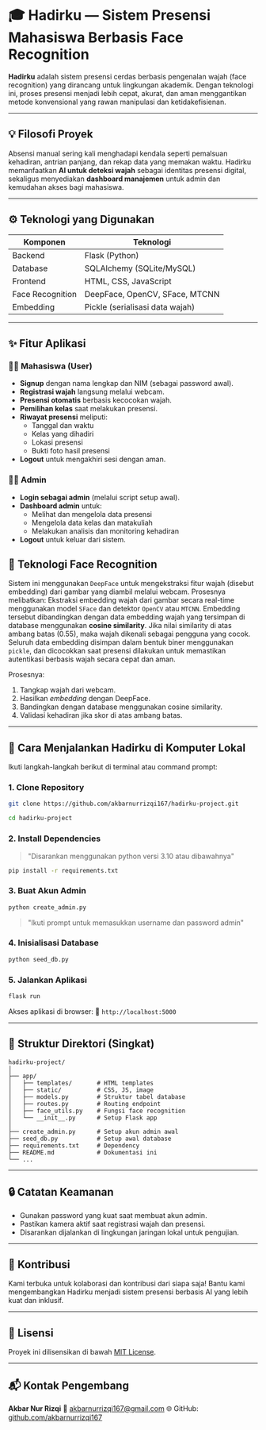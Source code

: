 # 🎓 **Hadirku** — Sistem Presensi Mahasiswa Berbasis Face Recognition

**Hadirku** adalah sistem presensi cerdas berbasis pengenalan wajah (face recognition) yang dirancang untuk lingkungan akademik. Dengan teknologi ini, proses presensi menjadi lebih cepat, akurat, dan aman menggantikan metode konvensional yang rawan manipulasi dan ketidakefisienan.

---

## 💡 Filosofi Proyek

Absensi manual sering kali menghadapi kendala seperti pemalsuan kehadiran, antrian panjang, dan rekap data yang memakan waktu. Hadirku memanfaatkan **AI untuk deteksi wajah** sebagai identitas presensi digital, sekaligus menyediakan **dashboard manajemen** untuk admin dan kemudahan akses bagi mahasiswa.

---

## ⚙️ Teknologi yang Digunakan

| Komponen     | Teknologi                              |
|--------------|----------------------------------------|
| Backend      | Flask (Python)                         |
| Database     | SQLAlchemy (SQLite/MySQL)              |
| Frontend     | HTML, CSS, JavaScript                  |
| Face Recognition | DeepFace, OpenCV, SFace, MTCNN     |
| Embedding    | Pickle (serialisasi data wajah)        |

---

## ✨ Fitur Aplikasi

### 👨‍🎓 Mahasiswa (User)
- **Signup** dengan nama lengkap dan NIM (sebagai password awal).
- **Registrasi wajah** langsung melalui webcam.
- **Presensi otomatis** berbasis kecocokan wajah.
- **Pemilihan kelas** saat melakukan presensi.
- **Riwayat presensi** meliputi:
  - Tanggal dan waktu
  - Kelas yang dihadiri
  - Lokasi presensi
  - Bukti foto hasil presensi
- **Logout** untuk mengakhiri sesi dengan aman.

### 🧑‍💼 Admin
- **Login sebagai admin** (melalui script setup awal).
- **Dashboard admin** untuk:
  - Melihat dan mengelola data presensi
  - Mengelola data kelas dan matakuliah
  - Melakukan analisis dan monitoring kehadiran
- **Logout** untuk keluar dari sistem.


## 🧠 Teknologi Face Recognition

Sistem ini menggunakan `DeepFace` untuk mengekstraksi fitur wajah (disebut embedding) dari gambar yang diambil melalui webcam. Prosesnya melibatkan: Ekstraksi embedding wajah dari gambar secara real-time menggunakan model `SFace` dan detektor `OpenCV` atau `MTCNN`. Embedding tersebut dibandingkan dengan data embedding wajah yang tersimpan di database menggunakan **cosine similarity**. Jika nilai similarity di atas ambang batas (0.55), maka wajah dikenali sebagai pengguna yang cocok. Seluruh data embedding disimpan dalam bentuk biner menggunakan `pickle`, dan dicocokkan saat presensi dilakukan untuk memastikan autentikasi berbasis wajah secara cepat dan aman.

Prosesnya:

1. Tangkap wajah dari webcam.
2. Hasilkan *embedding* dengan DeepFace.
3. Bandingkan dengan database menggunakan cosine similarity.
4. Validasi kehadiran jika skor di atas ambang batas.

---

## 🚀 Cara Menjalankan Hadirku di Komputer Lokal

Ikuti langkah-langkah berikut di terminal atau command prompt:

### 1. Clone Repository

```bash
git clone https://github.com/akbarnurrizqi167/hadirku-project.git
```
```bash
cd hadirku-project
```

### 2. Install Dependencies

> "Disarankan menggunakan python versi 3.10 atau dibawahnya"
```bash
pip install -r requirements.txt
```

### 3. Buat Akun Admin

```bash
python create_admin.py
```
> "Ikuti prompt untuk memasukkan username dan password admin"

### 4. Inisialisasi Database

```bash
python seed_db.py
```

### 5. Jalankan Aplikasi

```bash
flask run
```

Akses aplikasi di browser:
📍 `http://localhost:5000`

---

## 📁 Struktur Direktori (Singkat)

```
hadirku-project/
│
├── app/
│   ├── templates/       # HTML templates
│   ├── static/          # CSS, JS, image
│   ├── models.py        # Struktur tabel database
│   ├── routes.py        # Routing endpoint
│   ├── face_utils.py    # Fungsi face recognition
│   └── __init__.py      # Setup Flask app
│
├── create_admin.py      # Setup akun admin awal
├── seed_db.py           # Setup awal database
├── requirements.txt     # Dependency
├── README.md            # Dokumentasi ini
└── ...
```

---

## 🔒 Catatan Keamanan

* Gunakan password yang kuat saat membuat akun admin.
* Pastikan kamera aktif saat registrasi wajah dan presensi.
* Disarankan dijalankan di lingkungan jaringan lokal untuk pengujian.

---

## 🤝 Kontribusi

Kami terbuka untuk kolaborasi dan kontribusi dari siapa saja!
Bantu kami mengembangkan Hadirku menjadi sistem presensi berbasis AI yang lebih kuat dan inklusif.

---

## 📄 Lisensi

Proyek ini dilisensikan di bawah [MIT License](LICENSE).

---

## 📬 Kontak Pengembang

**Akbar Nur Rizqi**
📧 [akbarnurrizqi167@gmail.com](mailto:akbarnurrizqi167@gmail.com)
🌐 GitHub: [github.com/akbarnurrizqi167](https://github.com/akbarnurrizqi167)
